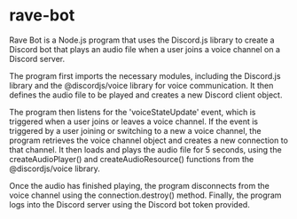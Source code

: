 # rave-bot
Rave Bot is a Node.js program that uses the Discord.js library to create a Discord bot that plays an audio file when a user joins a voice channel on a Discord server.

The program first imports the necessary modules, including the Discord.js library and the @discordjs/voice library for voice communication. It then defines the audio file to be played and creates a new Discord client object.

The program then listens for the 'voiceStateUpdate' event, which is triggered when a user joins or leaves a voice channel. If the event is triggered by a user joining or switching to a new a voice channel, the program retrieves the voice channel object and creates a new connection to that channel. It then loads and plays the audio file for 5 seconds, using the createAudioPlayer() and createAudioResource() functions from the @discordjs/voice library.

Once the audio has finished playing, the program disconnects from the voice channel using the connection.destroy() method. Finally, the program logs into the Discord server using the Discord bot token provided.
